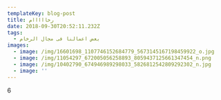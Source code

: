 ```yaml
---
templateKey: blog-post
title: رخااااام
date: 2018-09-30T20:52:11.232Z
tags:
  - بعض اعمالنا فى مجال الرخام
images:
  - image: /img/16601698_1107746152684779_5673145167198459922_o.jpg
  - image: /img/11054297_672005056258893_8059437125661347454_n.png
  - image: /img/10402790_674946989298033_5826812542809292302_n.jpg
  - image: ''
---
```

6
